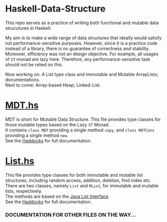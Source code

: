 # Haskell-Data-Structure
This repo serves as a practice of writing both functional and mutable data strucutures in Haskell.  

My aim is to make a wide range of data structures that ideally would satisfy not performance-sensitive purposes. However, since it is a practice code instead of a library, there is no guarantee of correctness and stability. Moreover, efficiency was not an design objective. For example, all usages of `ST` monad are lazy here. Therefore, any performance-sensitive task should not be relied on this.  

Now working on: A List type class and Immutable and Mutable ArrayLists; documentations.  
Next to come: Array-based Heap; Linked-List.  

# [MDT.hs](MDT.hs)
MDT is short for Mutable Data Structure. This file provides type classes for those mutable types based on the Lazy `ST` Monad.  
It contains `class MDT` providing a single method `copy`, and `class MDTCons` providing a single method `new`.  
See the [Haddocks](MDT.hs) for full documentation.  

# [List.hs](List.hs)
This file provides type classes for both immutable and mutable list structures, including random access, addition, deletion, find index *etc.*   
There are two classes, namely `List` and `MList`, for immutable and mutable lists, respectively.  
The methods are based on the [Java List Interface](https://docs.oracle.com/javase/8/docs/api/java/util/List.html).  
See the [Haddocks](List.hs) for full documentation.  

### DOCUMENTATION FOR OTHER FILES ON THE WAY...

